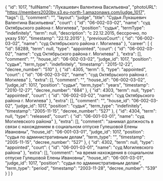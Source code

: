 {
    "id": 1017,
    "fullName": "Лукашевич Валентина Васильевна",
    "photoURL": "https://members2020by.s3.eu-north-1.amazonaws.com/judge_1017",
    "tags": [],
    "comment": "",
    "layout": "judge",
    "title": "Судья Лукашевич Валентина Васильевна",
    "court": {
        "id": "06-002-03-02",
        "name": "суд Октябрьского района г. Могилева",
        "position": "судья",
        "termType": "indefinitely",
        "term": null,
        "description": "c 22.12.2015, бессрочно, по указу 510",
        "timestamp": "22.12.2015"
    },
    "previousCourt": {
        "id": "06-002-03-02",
        "name": "суд Октябрьского района г. Могилева"
    },
    "career": [
        {
            "id": 58289,
            "term": null,
            "type": "appointed",
            "court": {
                "id": "06-002-03-02",
                "name": "суд Октябрьского района г. Могилева"
            },
            "extra": [],
            "comment": "",
            "house_id": "06-002-03-02",
            "judge_id": 1017,
            "position": "судья",
            "term_type": "indefinitely",
            "timestamp": "2015-12-22",
            "decree_number": "510"
        },
        {
            "id": 4305,
            "term": 5,
            "type": "appointed",
            "court": {
                "id": "06-002-03-02",
                "name": "суд Октябрьского района г. Могилева"
            },
            "extra": [],
            "comment": "",
            "house_id": "06-002-03-02",
            "judge_id": 1017,
            "position": "судья",
            "term_type": "years",
            "timestamp": "2010-12-27",
            "decree_number": "684"
        },
        {
            "id": 4303,
            "term": null,
            "type": "appointed",
            "court": {
                "id": "06-002-03-02",
                "name": "суд Октябрьского района г. Могилева"
            },
            "extra": [],
            "comment": "",
            "house_id": "06-002-03-02",
            "judge_id": 1017,
            "position": "судья",
            "term_type": "indefinitely",
            "timestamp": "2005-11-15",
            "decree_number": "527"
        },
        {
            "id": 4304,
            "term": null,
            "type": "released",
            "court": {
                "id": "06-001-03-01",
                "name": "суд Могилевского района"
            },
            "extra": [],
            "comment": "занимал должность в связи с нахождением в социальном отпуске Гулешовой Елены Ивановны",
            "house_id": "06-001-03-01",
            "judge_id": 1017,
            "position": "судья по административным делам",
            "term_type": "",
            "timestamp": "2005-11-15",
            "decree_number": "527"
        },
        {
            "id": 4302,
            "term": null,
            "type": "appointed",
            "court": {
                "id": "06-001-03-01",
                "name": "суд Могилевского района"
            },
            "extra": [],
            "comment": "на время нахождения в социальном отпуске Гулешовой Елены Ивановны",
            "house_id": "06-001-03-01",
            "judge_id": 1017,
            "position": "судья по административным делам",
            "term_type": "period",
            "timestamp": "2003-11-28",
            "decree_number": "539"
        }
    ]
}